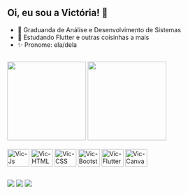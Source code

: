 ## Oi, eu sou a Victória! 👋

- 📘 Graduanda de Análise e Desenvolvimento de Sistemas
- 📲 Estudando Flutter e outras coisinhas a mais
- ✨ Pronome: ela/dela

##
<div>
    <img height="180em" src="https://github-readme-stats.vercel.app/api?username=viictoriaellen&show_icons=true&theme=slateorange&count_privates"/>
    <img height="180em" src="https://github-readme-stats.vercel.app/api/top-langs/?username=viictoriaellen&layout=compact&theme=slateorange"/>
</div>

<div style="display: inline_block"><br>
    <img align="center" alt="Vic-Js" height="40" width="50" src="https://cdn.jsdelivr.net/gh/devicons/devicon/icons/javascript/javascript-plain.svg">
    <img align="center" alt="Vic-HTML" height="40" width="50" src="https://cdn.jsdelivr.net/gh/devicons/devicon/icons/html5/html5-plain-wordmark.svg">
    <img align="center" alt="Vic-CSS" height="40" width="50" src="https://cdn.jsdelivr.net/gh/devicons/devicon/icons/css3/css3-plain-wordmark.svg">
    <img align="center" alt="Vic-Bootstrap" height="40" width="50" src="https://cdn.jsdelivr.net/gh/devicons/devicon/icons/bootstrap/bootstrap-plain-wordmark.svg">
    <img align="center" alt="Vic-Flutter" height="40" width="50" src="https://cdn.jsdelivr.net/gh/devicons/devicon/icons/flutter/flutter-original.svg">
    <img align="center" alt="Vic-Canva" height="40" width="50" src="https://cdn.jsdelivr.net/gh/devicons/devicon/icons/canva/canva-original.svg">
          
 ##
 
<div> 
  <a href="https://www.linkedin.com/in/victoriaellen/" target="_blank"><img src="https://img.shields.io/badge/-LinkedIn-%230077B5?style=for-the-badge&logo=linkedin&logoColor=white" target="_blank"></a>
  <a href="https://discordapp.com/users/943983367681101905" target="_blank"><img src="https://img.shields.io/badge/Discord-7289DA?style=for-the-badge&logo=discord&logoColor=white" target="_blank"></a>
  <a href="https://instagram.com/viictoriaellen" target="_blank"><img src="https://img.shields.io/badge/-Instagram-%23E4405F?style=for-the-badge&logo=instagram&logoColor=white" target="_blank"></a>
</div>         
